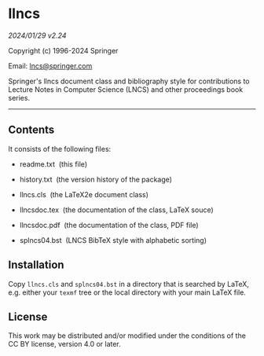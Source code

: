 # llncs

_2024/01/29 v2.24_

Copyright (c) 1996-2024 Springer

Email: [lncs@springer.com](mailto:lncs@springer.com)

Springer's llncs document class and bibliography style for contributions to
Lecture Notes in Computer Science (LNCS) and other proceedings book series.

---

## Contents

It consists of the following files:

* readme.txt&nbsp;&nbsp;(this file)

* history.txt&nbsp;&nbsp;(the version history of the package)

* llncs.cls&nbsp;&nbsp;(the LaTeX2e document class)

* llncsdoc.tex&nbsp;&nbsp;(the documentation of the class, LaTeX souce)

* llncsdoc.pdf&nbsp;&nbsp;(the documentation of the class, PDF file)

* splncs04.bst&nbsp;&nbsp;(LNCS BibTeX style with alphabetic sorting)


## Installation

Copy `llncs.cls` and `splncs04.bst` in a directory that is searched by LaTeX,
e.g. either your `texmf` tree or the local directory with your main LaTeX
file.

## License

This work may be distributed and/or modified under the conditions of the 
CC BY license, version 4.0 or later.
